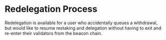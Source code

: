 # Redelegation Process

Redelegation is available for a user who accidentally queues a withdrawal, but would like to resume restaking and delegation without having to exit and re-enter their validators from the beacon chain.
